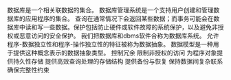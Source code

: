 数据库是一个相关联数据的集合。
数据库管理系统是一个支持用户创建和管理数据库的应用程序的集合。
查询在通常情况下会返回某些数据；而事务可能会在数据库中读和写一些数据。保护包括防止硬件或软件故障的系统保护，以及避免非授权或恶意访问的安全保护。
我们把数据库和dbms软件合称为数据库系统。
允许程序-数据独立性和程序-操作独立性的特征被称为数据抽象。
数据模型是一种用于提供这种概念表示的数据抽象类型。
控制冗余   限制非授权的访问  为程序对象提供持久性存储   提供高效查询处理的存储结构   提供备份与恢复    保持数据间复杂联系  确保完整性约束
